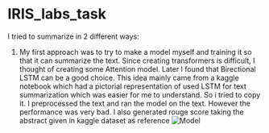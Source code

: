 # IRIS_labs_task
I tried to summarize in 2 different ways:

1) My first approach was to try to make a model myself and training it so that it can summarize the text. 
Since creating transformers is difficult, I thought of creating some Attention model. Later I found that Birectional LSTM can be a good choice.
This idea mainly came from a kaggle notebook which had a pictorial representation of used LSTM for text summarization which was easier for me to understand.
So i tried to copy it. I preprocessed the text and ran the model on the text. However the performance was very bad. I also generated rouge score taking the abstract given in kaggle dataset as reference
![Model](https://raw.githubusercontent.com/Manvith-Prabhu/IRIS_labs_task/blob/main/model_image.png)
